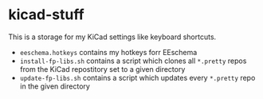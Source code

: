 # kicad-stuff
This is a storage for my KiCad settings like keyboard shortcuts.

- `eeschema.hotkeys` contains my hotkeys forr EEschema
- `install-fp-libs.sh` contains a script which clones all `*.pretty` repos
from the KiCad repostitory set to a given directory
- `update-fp-libs.sh` contains a script which updates every `*.pretty` repo
in the given directory
